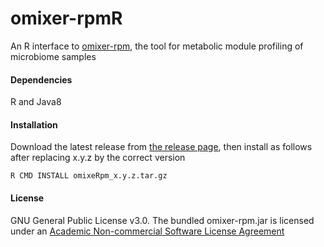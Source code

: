 # omixer-rpmR
An R interface to [omixer-rpm](https://github.com/raeslab/omixer-rpm), the tool for metabolic module profiling of microbiome samples

#### Dependencies 
R and Java8

#### Installation
Download the latest release from [the release page](https://github.com/omixer/omixer-rpmR/releases), then install as follows after replacing x.y.z by the correct version 

<code>R CMD INSTALL omixeRpm_x.y.z.tar.gz</code>

#### License
GNU General Public License v3.0. 
The bundled omixer-rpm.jar is licensed under an [Academic Non-commercial Software License Agreement](https://github.com/raeslab/omixer-rpm/blob/master/LICENSE)
